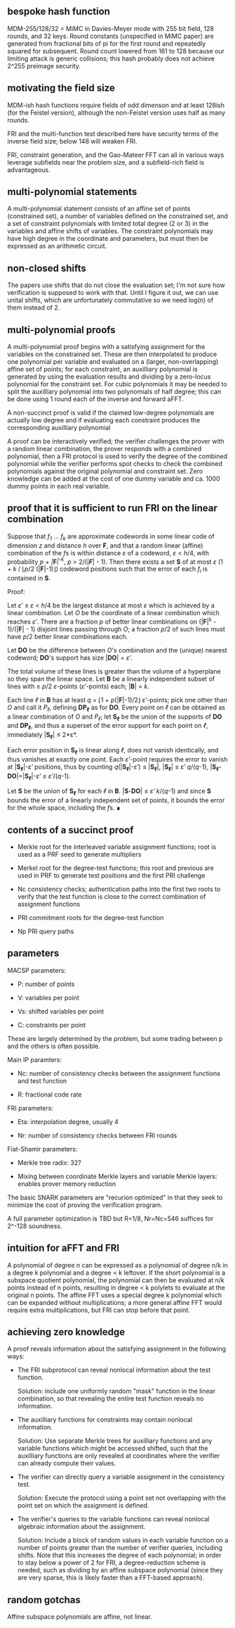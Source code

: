 ## bespoke hash function

MDM-255/128/32 = MiMC in Davies-Meyer mode with 255 bit field, 128 rounds, and
32 keys.  Round constants (unspecified in MiMC paper) are generated from
fractional bits of pi for the first round and repeatedly squared for
subsequent.  Round count lowered from 161 to 128 because our limiting attack is
generic collisions; this hash probably does not achieve 2^255 preimage
security.

## motivating the field size

MDM-ish hash functions require fields of odd dimenson and at least 128ish (for
the Feistel version), although the non-Feistel version uses half as many
rounds.

FRI and the multi-function test described here have security terms of the
inverse field size; below 148 will weaken FRI.

FRI, constraint generation, and the Gao-Mateer FFT can all in various ways
leverage subfields near the problem size, and a subfield-rich field is
advantageous.

## multi-polynomial statements

A multi-polynomial statement consists of an affine set of points (constrained
set), a number of variables defined on the constrained set, and a set of
constraint polynomials with limited total degree (2 or 3) in the variables and
affine shifts of variables.  The constraint polynomials may have high degree in
the coordinate and parameters, but must then be expressed as an arithmetic
circuit.

## non-closed shifts

The papers use shifts that do not close the evaluation set; I'm not sure how
verification is supposed to work with that.  Until I figure it out, we can use
unital shifts, which are unfortunately commutative so we need log(n) of them
instead of 2.

## multi-polynomial proofs

A multi-polynomial proof begins with a satisfying assignment for the variables
on the constrained set.  These are then interpolated to produce one polynomial
per variable and evaluated on a (larger, non-overlapping) affine set of points;
for each constraint, an auxilliary polynomial is generated by using the
evaluation results and dividing by a zero-locus polynomial for the constraint
set.  For cubic polynomials it may be needed to split the auxilliary polynomial
into two polynomials of half degree; this can be done using 1 round each of the
inverse and forward aFFT.

A non-succinct proof is valid if the claimed low-degree polynomials are
actually low degree and if evaluating each constraint produces the
corresponding auxilliary polynomial

A proof can be interactively verified; the verifier challenges the prover with
a random linear combination, the prover responds with a combined polynomial,
then a FRI protocol is used to verify the degree of the combined polynomial
while the verifier performs spot checks to check the combined polynomials
against the original polynomial and constraint set.  Zero knowledge can be
added at the cost of one dummy variable and ca. 1000 dummy points in each real
variable.

## proof that it is sufficient to run FRI on the linear combination

Suppose that _f<sub>1</sub>_ &hellip; _f<sub>k</sub>_ are approximate codewords
in some linear code of dimension _z_ and distance _h_ over **F**, and that a
random linear (affine) combination of the *f*s is within distance _&epsilon;_
of a codeword, _&epsilon;_ < _h_/4, with probability _p +
|_**F**_|<sup>-k</sup>_, _p_ > 2/(|_**F**_| - 1).  Then there exists a set
**S** of at most _&epsilon;_ (1 + _k_ / &lfloor;_p_/2 (|**F**|-1)&rfloor;)
codeword positions such that the error of each _f<sub>i</sub>_ is contained in
**S**.

Proof:

Let _&epsilon;&prime;_ &leq; _&epsilon;_ < _h_/4 be the largest distance at
most _&epsilon;_ which is achieved by a linear combination.  Let _O_ be the
coordinate of a linear combination which reaches _&epsilon;&prime;_.  There are
a fraction _p_ of better linear combinations on (|**F**|<sup>k</sup> -
1)/(|**F**| - 1) disjoint lines passing through _O_; a fraction _p_/2 of such
lines must have _p_/2 better linear combinations each.

Let **DO** be the difference between _O_'s combination and the (unique) nearest
codeword; **DO**'s support has size |**DO**| = _&epsilon;&prime;_.

The total volume of these lines is greater than the volume of a hyperplane so
they span the linear space.  Let **B** be a linearly independent subset of
lines with &geq; _p_/2 _&epsilon;_-points (_&epsilon;&prime;_-points) each;
|**B**| = _k_.

Each line _&ell;_ in **B** has at least _q_ = &lfloor;1 +
_p_(|**F**|-1)/2&rfloor; _&epsilon;&prime;_-points; pick one other than _O_ and
call it _P<sub>&ell;</sub>_, defining **DP<sub>&ell;</sub>** as for **DO**.
Every point on _&ell;_ can be obtained as a linear combination of _O_ and
_P<sub>&ell;</sub>_; let **S<sub>&ell;</sub>** be the union of the supports of
**DO** and **DP<sub>&ell;</sub>**, and thus a superset of the error support for
each point on _&ell;_, immediately |**S<sub>&ell;</sub>**| &leq; 2*&epsilon;*.

Each error position in **S<sub>&ell;</sub>** is linear along _&ell;_, does not
vanish identically, and thus vanishes at exactly one point.  Each
_&epsilon;&prime;_-point requires the error to vanish at
|**S<sub>&ell;</sub>**|-_&epsilon;&prime;_ positions, thus by counting
_q_(|**S<sub>&ell;</sub>**|-_&epsilon;&prime;_) &leq; |**S<sub>&ell;</sub>**|,
|**S<sub>&ell;</sub>**| &leq; _&epsilon;&prime; q_/(_q_-1),
|**S<sub>&ell;</sub>**-**DO**|=|**S<sub>&ell;</sub>**|-_&epsilon;&prime;_ &leq;
_&epsilon;&prime;_/(_q_-1).

Let **S** be the union of **S<sub>&ell;</sub>** for each _&ell;_ in **B**.
|**S**-**DO**| &leq; _&epsilon;&prime; k_/(_q_-1) and since **S** bounds the
error of a linearly independent set of points, it bounds the error for the
whole space, including the *f*s. &#x220e;

## contents of a succinct proof

* Merkle root for the interleaved variable assignment functions; root is used
  as a PRF seed to generate multipliers

* Merkel root for the degree-test functions; this root and previous are used in
  PRF to generate test positions and the first PRI challenge

* Nc consistency checks; authentication paths into the first two roots to
  verify that the test function is close to the correct combination of
  assignment functions

* PRI commitment roots for the degree-test function

* Np PRI query paths

## parameters

MACSP parameters:

* P: number of points

* V: variables per point

* Vs: shifted variables per point

* C: constraints per point

These are largely determined by the problem, but some trading between p and the
others is often possible.

Main IP paramters:

* Nc: number of consistency checks between the assignment functions and test
  function

* R: fractional code rate

FRI parameters:

* Eta: interpolation degree, usually 4

* Nr: number of consistency checks between FRI rounds

Fiat-Shamir parameters:

* Merkle tree radix: 32?

* Mixing between coordinate Merkle layers and variable Merkle layers: enables
  prover memory reduction

The basic SNARK parameters are "recurion optimized" in that they seek to
minimize the cost of proving the verification program.

A full parameter optimization is TBD but R=1/8, Nr=Nc=546 suffices for 2^-128
soundness.

## intuition for aFFT and FRI

A polynomial of degree n can be expressed as a polynomial of degree n/k in a
degree k polynomial and a degree < k leftover.  If the short polynomial is a
subspace quotient polynomial, the polynomial can then be evaluated at n/k
points instead of n points, resulting in degree < k polylets to evaluate at the
original n points.  The affine FFT uses a special degree k polynomial which can
be expanded without multiplications; a more general affine FFT would require
extra multiplications, but FRI can stop before that point.

## achieving zero knowledge

A proof reveals information about the satisfying assignment in the following
ways:

* The FRI subprotocol can reveal nonlocal information about the test function.

  Solution: include one uniformly random "mask" function in the linear
combination, so that revealing the entire test function reveals no information.

* The auxilliary functions for constraints may contain nonlocal information.

  Solution: Use separate Merkle trees for auxilliary functions and any
variable functions which might be accessed shifted, such that the auxilliary
functions are only revealed at coordinates where the verifier can already
compute their values.

* The verifier can directly query a variable assignment in the consistency
test.

  Solution: Execute the protocol using a point set not overlapping with the
point set on which the assignment is defined.

* The verifier's queries to the variable functions can reveal nonlocal
algebraic information about the assignment.

  Solution: Include a block of random values in each variable function on a
number of points greater than the number of verifier queries, including shifts.
Note that this increases the degree of each polynomial; in order to stay below
a power of 2 for FRI, a degree-reduction scheme is needed, such as dividing by
an affine subspace polynomial (since they are very sparse, this is likely
faster than a FFT-based approach).

## random gotchas

Affine subspace polynomials are affine, not linear.
